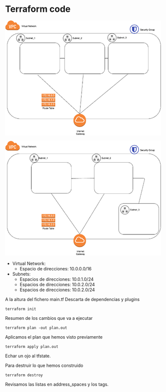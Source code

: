 # Terraform code

![infra](../docs/practica_2_1.png)

![infra](../docs/practica_2_2.png)

* Virtual Network:
  * Espacio de direcciones: 10.0.0.0/16
* Subnets:
  * Espacios de direcciones: 10.0.1.0/24
  * Espacios de direcciones: 10.0.2.0/24
  * Espacios de direcciones: 10.0.2.0/24

A la altura del fichero main.tf
Descarta de dependencias y plugins
```
terraform init
```
Resumen de los cambios que va a ejecutar
```
terraform plan -out plan.out
```
Aplicamos el plan que hemos visto previamente
```
terraform apply plan.out
```

Echar un ojo al tfstate.


Para destruir lo que hemos construido
```
terraform destroy
```
Revisamos las listas en address_spaces y los tags.
